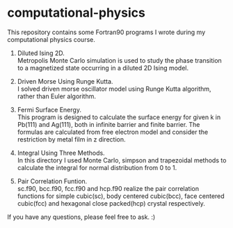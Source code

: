 # computational-physics

This repository contains some Fortran90 programs I wrote during my computational physics course.

1. Diluted Ising 2D.      
   Metropolis Monte Carlo simulation is used to study the phase transition to a magnetized state occurring in a diluted 2D Ising model.

2. Driven Morse Using Runge Kutta.       
   I solved driven morse oscillator model using Runge Kutta algorithm, rather than Euler algorithm.

3. Fermi Surface Energy.      
   This program is designed to calculate the surface energy for given k in Pb(111) and Ag(111), both in infinite barrier and finite barrier. The formulas are calculated from free electron model and consider the restriction by metal film in z direction.

4. Integral Using Three Methods.     
   In this directory I used Monte Carlo, simpson and trapezoidal methods to calculate the integral for normal distribution from 0 to 1.

5. Pair Correlation Funtion.      
   sc.f90, bcc.f90, fcc.f90 and hcp.f90 realize the pair correlation functions for simple cubic(sc), body centered cubic(bcc), face centered cubic(fcc) and hexagonal close packed(hcp) crystal respectively.
   
If you have any questions, please feel free to ask. :)
